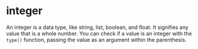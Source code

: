 # integer

An integer is a data type, like string, list, boolean, and float. It signifies any value that is a whole number. You can check if a value is an integer with the `type()` function, passing the value as an argument within the parenthesis. 

